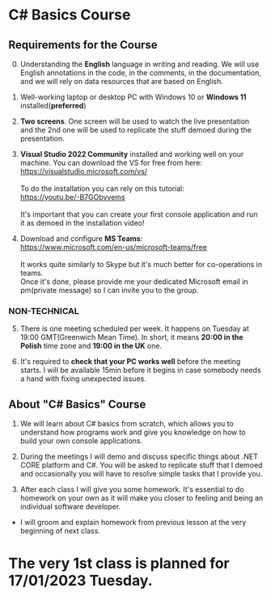 # C# Basics Course

## Requirements for the Course

0. Understanding the **English** language in writing and reading. We will use English annotations in the code, in the comments, in the documentation, and we will rely on data resources that are based on English.

1. Well-working laptop or desktop PC with Windows 10 or **Windows 11** installed(**preferred**)

2. **Two screens**. One screen will be used to watch the live presentation and the 2nd one will be used to replicate the stuff demoed during the presentation.

3. **Visual Studio 2022 Community** installed and working well on your machine.
You can download the VS for free from here: <br />
https://visualstudio.microsoft.com/vs/ <br /><br />
To do the installation you can rely on this tutorial: <br /> 
https://youtu.be/-B7GObvvems <br /><br />
It's important that you can create your first console application and run it as demoed in the installation video! 

4. Download and configure **MS Teams**: <br />
https://www.microsoft.com/en-us/microsoft-teams/free <br /><br />
It works quite similarly to Skype but it's much better for co-operations in teams. <br />
Once it's done, please provide me your dedicated Microsoft email in pm(private message) so I can invite you to the group. 

### NON-TECHNICAL
5. There is one meeting scheduled per week. It happens on Tuesday at 19:00 GMT(Greenwich Mean Time). In short, it means **20:00 in the Polish** time zone and **19:00 in the UK** one.

6. It's required to **check that your PC works well** before the meeting starts. I will be available 15min before it begins in case somebody needs a hand with fixing unexpected issues.


## About "C# Basics" Course

1. We will learn about C# basics from scratch, which allows you to understand how programs work and give you knowledge on how to build your own console applications.

2. During the meetings I will demo and discuss specific things about .NET CORE platform and C#. You will be asked to replicate stuff that I demoed and occasionally you will have to resolve simple tasks that I provide you.

3. After each class I will give you some homework. It's essential to do homework on your own as it will make you closer to feeling and being an individual software developer.
- I will groom and explain homework from previous lesson at the very beginning of next class.


 # The very 1st class is planned for 17/01/2023 Tuesday. 